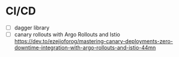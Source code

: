 # CI/CD

- [ ] dagger library
- [ ] canary rollouts with Argo Rollouts and Istio
  https://dev.to/ezejioforog/mastering-canary-deployments-zero-downtime-integration-with-argo-rollouts-and-istio-44mn
